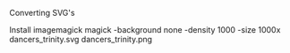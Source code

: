 Converting SVG's

Install imagemagick
magick -background none -density 1000 -size 1000x dancers_trinity.svg dancers_trinity.png